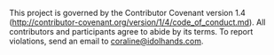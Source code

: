 This project is governed by the Contributor Covenant version 1.4 (http://contributor-covenant.org/version/1/4/code_of_conduct.md). All contributors and participants agree to abide by its terms. To report violations, send an email to coraline@idolhands.com.
